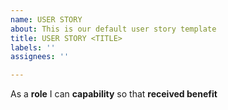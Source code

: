 ```yaml
---
name: USER STORY
about: This is our default user story template
title: USER STORY <TITLE>
labels: ''
assignees: ''

---
```


As a **role** I can **capability** so that **received benefit**
